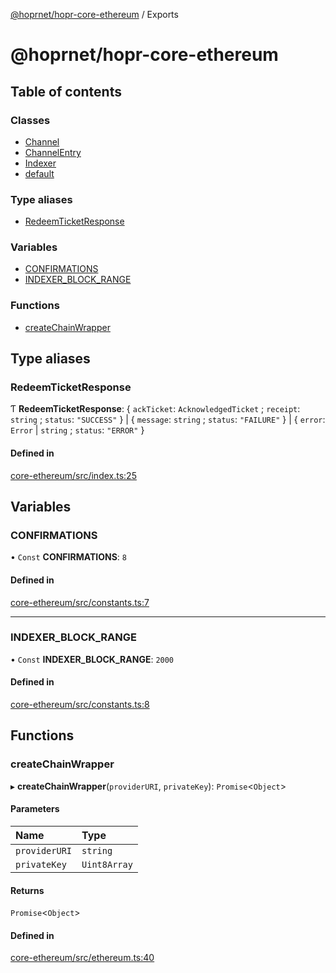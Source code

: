 [@hoprnet/hopr-core-ethereum](README.md) / Exports

# @hoprnet/hopr-core-ethereum

## Table of contents

### Classes

- [Channel](classes/Channel.md)
- [ChannelEntry](classes/ChannelEntry.md)
- [Indexer](classes/Indexer.md)
- [default](classes/default.md)

### Type aliases

- [RedeemTicketResponse](modules.md#redeemticketresponse)

### Variables

- [CONFIRMATIONS](modules.md#confirmations)
- [INDEXER\_BLOCK\_RANGE](modules.md#indexer_block_range)

### Functions

- [createChainWrapper](modules.md#createchainwrapper)

## Type aliases

### RedeemTicketResponse

Ƭ **RedeemTicketResponse**: { `ackTicket`: `AcknowledgedTicket` ; `receipt`: `string` ; `status`: ``"SUCCESS"``  } \| { `message`: `string` ; `status`: ``"FAILURE"``  } \| { `error`: `Error` \| `string` ; `status`: ``"ERROR"``  }

#### Defined in

[core-ethereum/src/index.ts:25](https://github.com/hoprnet/hoprnet/blob/master/packages/core-ethereum/src/index.ts#L25)

## Variables

### CONFIRMATIONS

• `Const` **CONFIRMATIONS**: ``8``

#### Defined in

[core-ethereum/src/constants.ts:7](https://github.com/hoprnet/hoprnet/blob/master/packages/core-ethereum/src/constants.ts#L7)

___

### INDEXER\_BLOCK\_RANGE

• `Const` **INDEXER\_BLOCK\_RANGE**: ``2000``

#### Defined in

[core-ethereum/src/constants.ts:8](https://github.com/hoprnet/hoprnet/blob/master/packages/core-ethereum/src/constants.ts#L8)

## Functions

### createChainWrapper

▸ **createChainWrapper**(`providerURI`, `privateKey`): `Promise`<`Object`\>

#### Parameters

| Name | Type |
| :------ | :------ |
| `providerURI` | `string` |
| `privateKey` | `Uint8Array` |

#### Returns

`Promise`<`Object`\>

#### Defined in

[core-ethereum/src/ethereum.ts:40](https://github.com/hoprnet/hoprnet/blob/master/packages/core-ethereum/src/ethereum.ts#L40)
